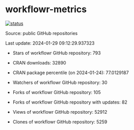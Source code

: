 
<!-- README.md is generated from README.Rmd. Please edit that file -->

# workflowr-metrics

[![status](https://github.com/workflowr/workflowr-metrics/workflows/metrics/badge.svg)](https://github.com/workflowr/workflowr-metrics/actions/workflows/metrics.yaml)

Source: public GitHub repositories

Last update: 2024-01-29 09:12:29.937323

<!--





* Weekly active projects (unique users):  ()

* Monthly active projects (unique users):  ()

* Number of workflowr projects on GitHub: 


-->

  - Stars of workflowr GitHub repository: 793

  - CRAN downloads: 32890

  - CRAN package percentile (on 2024-01-24): 77.0129187

  - Watchers of workflowr GitHub repository: 30

  - Forks of workflowr GitHub repository: 105

  - Forks of workflowr GitHub repository with updates: 82

  - Views of workflowr GitHub repository: 52912

  - Clones of workflowr GitHub repository: 5259
